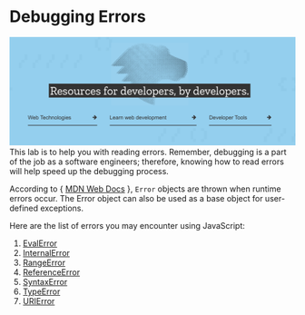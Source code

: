# Debugging Errors

![MDN Pic](mdn_pic.png)
This lab is to help you with reading errors. Remember, debugging is a part of the job as a software engineers; therefore, knowing how to read errors will help speed up the debugging process. 

According to { [MDN Web Docs](https://developer.mozilla.org/en-US/docs/Web/JavaScript/Reference/Global_Objects/Error) }, `Error` objects are thrown when runtime errors occur. The Error object can also be used as a base object for user-defined exceptions.

Here are the list of errors you may encounter using JavaScript:
1. [EvalError](https://developer.mozilla.org/en-US/docs/Web/JavaScript/Reference/Global_Objects/EvalError)
2. [InternalError](https://developer.mozilla.org/en-US/docs/Web/JavaScript/Reference/Global_Objects/InternalError)
3. [RangeError](https://developer.mozilla.org/en-US/docs/Web/JavaScript/Reference/Global_Objects/RangeError)
4. [ReferenceError](https://developer.mozilla.org/en-US/docs/Web/JavaScript/Reference/Global_Objects/ReferenceError)
5. [SyntaxError](https://developer.mozilla.org/en-US/docs/Web/JavaScript/Reference/Global_Objects/SyntaxError)
6. [TypeError](https://developer.mozilla.org/en-US/docs/Web/JavaScript/Reference/Global_Objects/TypeError)
7. [URIError](https://developer.mozilla.org/en-US/docs/Web/JavaScript/Reference/Global_Objects/URIError)
